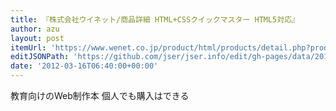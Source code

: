 ```yaml
---
title: 『株式会社ウイネット/商品詳細 HTML+CSSクイックマスター HTML5対応』
author: azu
layout: post
itemUrl: 'https://www.wenet.co.jp/product/html/products/detail.php?product_id=313'
editJSONPath: 'https://github.com/jser/jser.info/edit/gh-pages/data/2012/03/index.json'
date: '2012-03-16T06:40:00+00:00'
---
```

教育向けのWeb制作本
個人でも購入はできる
